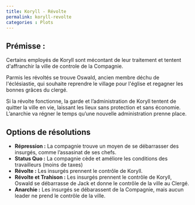 ```yaml
---
title: Koryll - Révolte
permalink: koryll-revolte
categories : Plots
---
```


## Prémisse :

Certains employés de Koryll sont mécontant de leur traitement et tentent d'affranchir la ville de controle de la Compagnie.

Parmis les révoltés se trouve Oswald, ancien membre déchu de l'éclésiastie, qui souhaite reprendre le village pour l'église et regagner les bonnes grâces du clergé.

Si la révolte fonctionne, la garde et l’administration de Koryll tentent de quitter la ville en vie, laissant les lieux sans protection et sans économie. L’anarchie va régner le temps qu’une nouvelle administration prenne place.

## Options de résolutions
- **Répression :** La compagnie trouve un moyen de se débarrasser des insurgés, comme l’assasinat de ses chefs.
- **Status Quo :** La compagnie cède et améliore les conditions des travailleurs (moins de taxes)
- **Révolte :** Les insurgés prennent le contrôle de Koryll.
- **Révolte et Trahison :** Les insurgés prennent le contrôle de Koryll, Oswald se débarrasse de Jack et donne le contrôle de la ville au Clergé.
- **Anarchie :** Les insurgés se débarassent de la Compagnie, mais aucun leader ne prend le contrôle de la ville.
